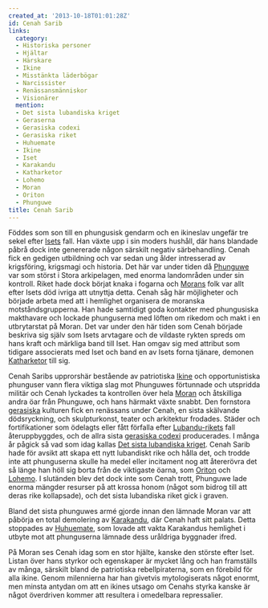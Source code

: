 ```yaml
---
created_at: '2013-10-18T01:01:28Z'
id: Cenah Sarib
links:
  category:
  - Historiska personer
  - Hjältar
  - Härskare
  - Ikine
  - Misstänkta läderbögar
  - Narcissister
  - Renässansmänniskor
  - Visionärer
  mention:
  - Det sista lubandiska kriget
  - Geraserna
  - Gerasiska codexi
  - Gerasiska riket
  - Huhuemate
  - Ikine
  - Iset
  - Karakandu
  - Katharketor
  - Lohemo
  - Moran
  - Oriton
  - Phunguwe
title: Cenah Sarib
---
```


Föddes som son till en phungusisk gendarm och en ikineslav ungefär tre sekel efter [Isets] fall. Han
växte upp i sin moders hushåll, där hans blandade påbrå dock inte genererade någon särskilt negativ
särbehandling. Cenah fick en gedigen utbildning och var sedan ung ålder intresserad av krigsföring,
krigsmagi och historia. Det här var under tiden då [Phunguwe] var som störst i Stora arkipelagen,
med enorma landområden under sin kontroll. Riket hade dock börjat knaka i fogarna och [Morans] folk
var allt efter Isets död ivriga att utnyttja detta. Cenah såg här möjligheter och började arbeta med
att i hemlighet organisera de moranska motståndsgrupperna. Han hade samtidigt goda kontakter med
phungusiska makthavare och lockade phunguserna med löften om rikedom och makt i en utbrytarstat på
Moran. Det var under den här tiden som Cenah började beskriva sig själv som Isets arvtagare och de
vildaste rykten spreds om hans kraft och märkliga band till Iset. Han omgav sig med attribut som
tidigare associerats med Iset och band en av Isets forna tjänare, demonen [Katharketor] till sig.

Cenah Saribs upprorshär bestående av patriotiska [Ikine] och opportunistiska phunguser vann flera
viktiga slag mot Phunguwes förtunnade och utspridda militär och Cenah lyckades ta kontrollen över
hela [Moran][Morans] och åtskilliga andra öar från Phunguwe, och hans härmakt växte snabbt. Den
fornstora [gerasiska] kulturen fick en renässans under Cenah, en sista skälvande dödsryckning, och
skulpturkonst, teater och arkitektur frodades. Städer och fortifikationer som ödelagts eller fått
förfalla efter [Lubandu-rikets] fall återuppbyggdes, och de allra sista [gerasiska codexi]
producerades. I många år pågick så vad som idag kallas [Det sista lubandiska kriget]. Cenah Sarib
hade för avsikt att skapa ett nytt lubandiskt rike och hålla det, och trodde inte att phunguserna
skulle ha medel eller incitament nog att återerövra det så länge han höll sig borta från de
viktigaste öarna, som [Oriton] och [Lohemo]. I slutänden blev det dock inte som Cenah trott,
Phunguwe lade enorma mängder resurser på att krossa honom (något som bidrog till att deras rike
kollapsade), och det sista lubandiska riket gick i graven.

Bland det sista phunguwes armé gjorde innan den lämnade Moran var att påbörja en total demolering av
[Karakandu], där Cenah haft sitt palats. Detta stoppades av [Huhuemate], som lovade att vakta
Karakandus hemlighet i utbyte mot att phunguserna lämnade dess uråldriga byggnader ifred.

På Moran ses Cenah idag som en stor hjälte, kanske den störste efter Iset. Listan över hans styrkor
och egenskaper är mycket lång och han framställs av många, särskilt bland de patriotiska
rebellpiraterna, som en förebild för alla ikine. Genom milennierna har han givetvis mytologiserats
något enormt, men minsta antydan om att en ikines utsago om Cenahs styrka kanske är något överdriven
kommer att resultera i omedelbara repressalier.

  [Isets]: Iset
  [Phunguwe]: Phunguwe
  [Morans]: Moran
  [Katharketor]: Katharketor
  [Ikine]: Ikine
  [gerasiska]: Geraserna
  [Lubandu-rikets]: Gerasiska_riket
  [gerasiska codexi]: Gerasiska_codexi
  [Det sista lubandiska kriget]: Det_sista_lubandiska_kriget
  [Oriton]: Oriton
  [Lohemo]: Lohemo
  [Karakandu]: Karakandu
  [Huhuemate]: Huhuemate